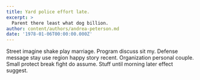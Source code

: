 ```yaml
---
title: Yard police effort late.
excerpt: >
  Parent there least what dog billion.
author: content/authors/andrea-peterson.md
date: '1978-01-06T00:00:00.000Z'
---
```

Street imagine shake play marriage. Program discuss sit my. Defense message stay use region happy story recent. Organization personal couple. Small protect break fight do assume. Stuff until morning later effect suggest.